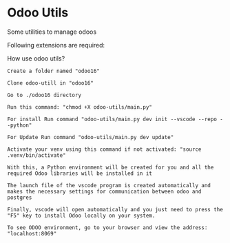 # Odoo Utils

Some utilities to manage odoos

Following extensions are required:

How use odoo utils?

    Create a folder named "odoo16"

    Clone odoo-utill in "odoo16"

    Go to ./odoo16 directory

    Run this command: "chmod +X odoo-utils/main.py"

    For install Run command "odoo-utils/main.py dev init --vscode --repo --python"

    For Update Run command "odoo-utils/main.py dev update"

    Activate your venv using this command if not activated: "source .venv/bin/activate"

    With this, a Python environment will be created for you and all the required Odoo libraries will be installed in it

    The launch file of the vscode program is created automatically and makes the necessary settings for communication between odoo and postgres

    Finally, vscode will open automatically and you just need to press the "F5" key to install Odoo locally on your system.

    To see ODOO environment, go to your browser and view the address: "localhost:8069"

